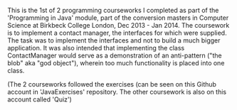 This is the 1st of 2 programming courseworks I completed as part of the
'Programming in Java' module, part of the conversion masters in 
Computer Science at Birkbeck College London, Dec 2013 - Jan 2014.
The coursework is to implement a contact manager, the interfaces for which
were supplied. The task was to implement the interfaces and not to build a much bigger application.
It was also intended that implementing the class ContactManager would serve as a demonstration of an anti-pattern
("the blob" aka "god object"), wherein too much functionality is placed into one class.

(The 2 courseworks followed the exercises (can be seen on this Github account in 'JavaExercises' repository.
The other coursework is also on this account called 'Quiz')

